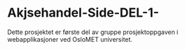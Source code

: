 # Akjsehandel-Side-DEL-1-
Dette prosjektet er første del av gruppe prosjektoppgaven i webapplikasjoner ved OsloMET universitet. 
